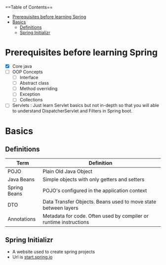 ==Table of Contents==

- [Prerequisites before learning Spring](#prerequisites-before-learning-spring)
- [Basics](#basics)
  - [Definitions](#definitions)
  - [Spring Initializr](#spring-initializr)

# Prerequisites before learning Spring

- [x] Core java
- [ ] OOP Concepts
  - [ ] Interface
  - [ ] Abstract class
  - [ ] Method overriding
  - [ ] Exception
  - [ ] Collections
- [ ] Servlets : Just learn Servlet basics but not in-depth so that you will able to understand DispatcherServlet and Filters in Spring boot.

# Basics

## Definitions

| Term         | Definition                                                        |
| ------------ | ----------------------------------------------------------------- |
| POJO         | Plain Old Java Object                                             |
| Java Beans   | Simple objects with only getters and setters                      |
| Spring Beans | POJO's configured in the application context                      |
| DTO          | Data Transfer Objects. Beans used to move state between layers    |
| Annotations  | Metadata for code. Often used by compiler or runtime instructions |

## Spring Initializr

- A website used to create spring projects
- Url is [start.spring.io](https://start.spring.io/)
